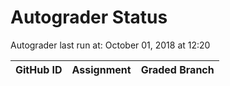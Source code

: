 # Autograder Status
Autograder last run at: October 01, 2018 at 12:20

| GitHub ID | Assignment | Graded Branch |
|-----------|------------|---------------|
